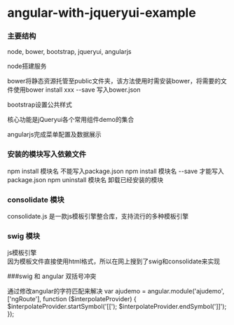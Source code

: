 angular-with-jqueryui-example
=============================
### 主要结构

node, bower, bootstrap, jqueryui, angularjs

node搭建服务  

bower将静态资源托管至public文件夹，该方法使用时需安装bower，将需要的文件使用bower install xxx --save 写入bower.json  

bootstrap设置公共样式  

核心功能是jQueryui各个常用组件demo的集合  

angularjs完成菜单配置及数据展示


### 安装的模块写入依赖文件

npm install 模块名 不能写入package.json
npm install 模块名 --save 才能写入package.json
npm uninstall 模块名 卸载已经安装的模块


### consolidate 模块

consolidate.js 是一款js模板引擎整合库，支持流行的多种模板引擎


### swig 模块

js模板引擎  
因为模板文件直接使用html格式，所以在网上搜到了swig和consolidate来实现



###swig 和 angular 双括号冲突

通过修改angular的字符匹配来解决
var ajudemo = angular.module('ajudemo', ['ngRoute'], function ($interpolateProvider) {
	$interpolateProvider.startSymbol('[[');
	$interpolateProvider.endSymbol(']]');
});
